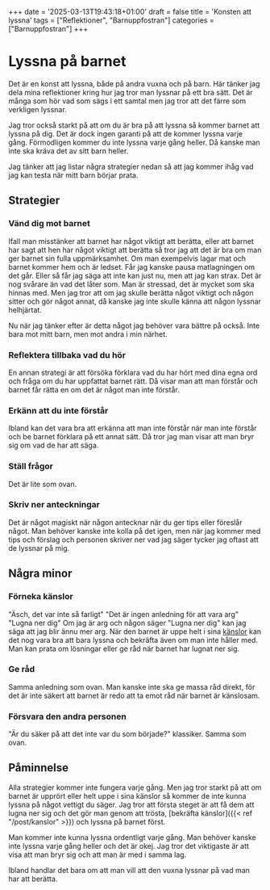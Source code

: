 +++
date = '2025-03-13T19:43:18+01:00'
draft = false
title = 'Konsten att lyssna'
tags = ["Reflektioner", "Barnuppfostran"]
categories = ["Barnuppfostran"]
+++

# Lyssna på barnet
Det är en konst att lyssna, både på andra vuxna och på barn. Här tänker jag dela mina reflektioner kring hur jag tror man lyssnar på ett bra sätt.
Det är många som hör vad som sägs i ett samtal men jag tror att det färre som verkligen lyssnar.

Jag tror också starkt på att om du är bra på att lyssna så kommer barnet att lyssna på dig. Det är dock ingen garanti på att de kommer lyssna varje gång. Förmodligen kommer du inte lyssna varje gång heller. Då kanske man inte ska kräva det av sitt barn heller.

Jag tänker att jag listar några strategier nedan så att jag kommer ihåg vad jag kan testa när mitt barn börjar prata.

## Strategier
### Vänd dig mot barnet
Ifall man misstänker att barnet har något viktigt att berätta, eller att barnet har sagt att hen har något viktigt att berätta så tror jag att det är bra om man ger barnet sin fulla uppmärksamhet. Om man exempelvis lagar mat och barnet kommer hem och är ledset. Får jag kanske pausa matlagningen om det går. Eller så får jag säga att inte kan just nu, men att jag kan strax. Det är nog svårare än vad det låter som. Man är stressad, det är mycket som ska hinnas med. Men jag tror att om jag skulle berätta något viktigt och någon sitter och gör något annat, då kanske jag inte skulle känna att någon lyssnar helhjärtat.

Nu när jag tänker efter är detta något jag behöver vara bättre på också. Inte bara mot mitt barn, men mot andra i min närhet.

### Reflektera tillbaka vad du hör
En annan strategi är att försöka förklara vad du har hört med dina egna ord och fråga om du har uppfattat barnet rätt. Då visar man att man förstår och barnet får rätta en om det är något man inte förstår.

### Erkänn att du inte förstår
Ibland kan det vara bra att erkänna att man inte förstår när man inte förstår och be barnet förklara på ett annat sätt. Då tror jag man visar att man bryr sig om vad de har att säga.

### Ställ frågor
Det är lite som ovan.

### Skriv ner anteckningar
Det är något magiskt när någon antecknar när du ger tips eller föreslår något. Man behöver kanske inte kolla på det igen, men när jag kommer med tips och förslag och personen skriver ner vad jag säger tycker jag oftast att de lyssnar på mig.

## Några minor
### Förneka känslor
"Äsch, det var inte så farligt"
"Det är ingen anledning för att vara arg"
"Lugna ner dig"
Om jag är arg och någon säger "Lugna ner dig" kan jag säga att jag blir ännu mer arg. När den barnet är uppe helt i sina [känslor]() kan det nog vara bra att bara lyssna och bekräfta även om man inte håller med. Man kan prata om lösningar eller ge råd när barnet har lugnat ner sig.

### Ge råd
Samma anledning som ovan. Man kanske inte ska ge massa råd direkt, för det är inte säkert att barnet är redo att ta emot råd när barnet är känslosam.

### Försvara den andra personen
"Är du säker på att det inte var du som började?" klassiker. Samma som ovan.

## Påminnelse
Alla strategier kommer inte fungera varje gång. Men jag tror starkt på att om barnet är upprört eller helt uppe i sina känslor så kommer de inte kunna lyssna på något vettigt du säger. Jag tror att första steget är att få dem att lugna ner sig och det gör man genom att trösta, [bekräfta känslor]({{< ref "/post/kanslor" >}}) och lyssna på barnet först.

Man kommer inte kunna lyssna ordentligt varje gång. Man behöver kanske inte lyssna varje gång heller och det är okej. Jag tror det viktigaste är att visa att man bryr sig och att man är med i samma lag<!-- Lägg till ref lag -->.

Ibland handlar det bara om att man vill att den vuxna lyssnar på vad man har att berätta.
